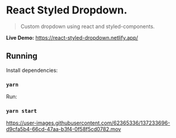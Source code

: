 # React Styled Dropdown.

> Custom dropdown using react and styled-components.

**Live Demo:** https://react-styled-dropdown.netlify.app/

## Running

Install dependencies:

### `yarn`

Run:

### `yarn start`


https://user-images.githubusercontent.com/62365336/137233696-d9cfa5b4-66cd-47aa-b3f4-0f58f5cd0782.mov

